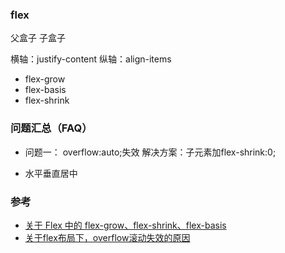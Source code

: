 ### flex  
父盒子 子盒子

横轴：justify-content
纵轴：align-items

- flex-grow
- flex-basis
- flex-shrink

### 问题汇总（FAQ）
- 问题一： overflow:auto;失效
  解决方案：子元素加flex-shrink:0;

- 水平垂直居中




### 参考
- [关于 Flex 中的 flex-grow、flex-shrink、flex-basis](https://www.jianshu.com/p/ea53c2daff9c)
- [关于flex布局下，overflow滚动失效的原因](https://blog.csdn.net/qq_44945983/article/details/107950445?utm_medium=distribute.pc_relevant.none-task-blog-BlogCommendFromMachineLearnPai2-1.channel_param&depth_1-utm_source=distribute.pc_relevant.none-task-blog-BlogCommendFromMachineLearnPai2-1.channel_param)